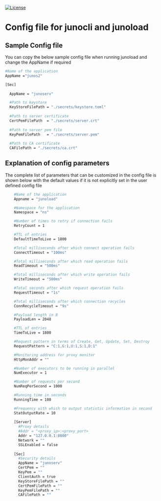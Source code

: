 [![License](https://img.shields.io/badge/License-Apache_2.0-blue.svg)](https://opensource.org/licenses/Apache-2.0)
# Config file for junocli and junoload 

## Sample Config file

You can copy the below sample config file when running junoload and change the AppName if required

```bash
#Name of the application 
AppName ="junos2"

[Sec]
  
  AppName = "junoserv"

  #Path to keystore
  KeyStoreFilePath = "./secrets/keystore.toml"
  
  #Path to server certificate
  CertPemFilePath  = "./secrets/server.crt"
  
  #Path to server pem file
  KeyPemFilePath   = "./secrets/server.pem"
  
  #Path to CA certificate
  CAFilePath = "./secrets/ca.crt"

```

## Explanation of config parameters
The complete list of parameters that can be customized in the config file is shown below with the default values if it is not explicitly set in the user defined config file

```bash
    #Name of the application
    Appname = "junoload"

    #Namespace for the application
    Namespace = "ns"

    #Number of times to retry if connection fails
    RetryCount = 1

    #TTL of entries
    DefaultTimeToLive = 1800

    #Total milliseconds after which connect operation fails
    ConnectTimeout = "100ms"

    #Total milliseconds after which read operation fails
    ReadTimeout = "500ms"

    #Total milliseconds after which write operation fails
    WriteTimeout = "500ms"

    #Total seconds after which request operation fails
    RequestTimeout = "1s"

    #Total milliseconds after which connection recycles
    ConnRecycleTimeout = "9s"

    #Payload length in B
    PayloadLen = 2048

    #TTL of entries 
    TimeToLive = 1800

    #Request pattern in terms of Create, Get, Update, Set, Destroy
    RequestPattern = "C:1,G:1,U:1,S:1,D:1"

    #Monitoring address for proxy monitor
    HttpMonAddr = ""

    #Number of executors to be running in parallel
    NumExecutor = 1

    #Number of requests per second
    NumReqPerSecond = 1000

    #Running time in seconds
    RunningTime = 100

    #Frequency with which to output statistic information in second
    StatOutputRate = 10
    
    [Server]
      #Proxy details
      #Addr = "<proxy_ip>:<proxy_port>
      Addr = "127.0.0.1:8080"
      Network = "" 
      SSLEnabled = false
    
    [Sec]
      #Security details
      AppName = "junoserv"
      CertPem = ""
      KeyPem = ""
      ClientAuth = true
      KeyStoreFilePath = ""
      CertPemFilePath = ""
      KeyPemFilePath = ""
      CAFilePath = ""
    
    
```
